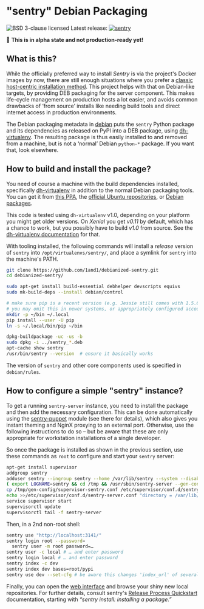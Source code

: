 # "sentry" Debian Packaging

![BSD 3-clause licensed](http://img.shields.io/badge/license-BSD_3--clause-red.svg)
Latest release: [![sentry](http://img.shields.io/pypi/v/sentry.svg)](https://pypi.python.org/pypi/sentry/)

:loudspeaker: **This is in alpha state and not production-ready yet!**


## What is this?

While the officially preferred way to install *Sentry* is via the project's Docker images by now,
there are still enough situations where you prefer a
[classic host-centric installation method](https://docs.sentry.io/server/installation/python/).
This project helps with that on Debian-like targets,
by providing DEB packaging for the server component.
This makes life-cycle management on production hosts a lot easier,
and avoids common drawbacks of ‘from source’ installs
like needing build tools and direct internet access in production environments.

The Debian packaging metadata in
[debian](https://github.com/1and1/debianized-sentry/tree/master/debian)
puts the `sentry` Python package and its dependencies as released on PyPI into a DEB package,
using [dh-virtualenv](https://github.com/spotify/dh-virtualenv).
The resulting package is thus easily installed to and removed from a machine,
but is not a ‘normal’ Debian `python-*` package. If you want that, look elsewhere.


## How to build and install the package?

You need of course a machine with the build dependencies installed, specifically
[dh-virtualenv](https://github.com/spotify/dh-virtualenv) in addition to the normal Debian packaging tools.
You can get it from [this PPA](https://launchpad.net/~spotify-jyrki/+archive/ubuntu/dh-virtualenv),
the [official Ubuntu repositories](http://packages.ubuntu.com/search?keywords=dh-virtualenv),
or [Debian packages](https://packages.debian.org/source/sid/dh-virtualenv).

This code is tested using ``dh-virtualenv`` v1.0, depending on your platform you might get older versions.
On *Xenial* you get *v0.11* by default, which has a chance to work, but you possibly have to build *v1.0* from source.
See the [dh-virtualenv documentation](https://dh-virtualenv.readthedocs.io/en/latest/tutorial.html#step-1-install-dh-virtualenv) for that.

With tooling installed,
the following commands will install a *release* version of `sentry` into `/opt/virtualenvs/sentry/`,
and place a symlink for `sentry` into the machine's PATH.

```sh
git clone https://github.com/1and1/debianized-sentry.git
cd debianized-sentry/

sudo apt-get install build-essential debhelper devscripts equivs
sudo mk-build-deps --install debian/control

# make sure pip is a recent version (e.g. Jessie still comes with 1.5.6)
# you may omit this in newer systems, or appropriately configured accounts
mkdir -p ~/bin ~/.local
pip install --user -U pip
ln -s ~/.local/bin/pip ~/bin

dpkg-buildpackage -uc -us -b
sudo dpkg -i ../sentry_*.deb
apt-cache show sentry
/usr/bin/sentry --version  # ensure it basically works
```

The version of `sentry` and other core components used is specified in `debian/rules`.


## How to configure a simple "sentry" instance?

To get a running `sentry-server` instance, you need to install the package and then add the necessary configuration.
This can be done automatically using the [sentry-puppet](https://github.com/1and1/sentry-puppet) module (see there for details), which also gives you instant theming and NginX proxying to an external port.
Otherwise, use the following instructions to do so
– but be aware that these are only appropriate for workstation installations of a single developer.

So once the package is installed as shown in the previous section,
use these commands as `root` to configure and start your `sentry` server:

```sh
apt-get install supervisor
addgroup sentry
adduser sentry --ingroup sentry --home /var/lib/sentry --system --disabled-password
( export LOGNAME=sentry && cd /tmp && /usr/sbin/sentry-server --gen-config )
cp /tmp/gen-config/supervisor-sentry.conf /etc/supervisor/conf.d/sentry-server.conf
echo >>/etc/supervisor/conf.d/sentry-server.conf "directory = /var/lib/sentry"
service supervisor start
supervisorctl update
supervisorctl tail -f sentry-server
```

Then, in a 2nd non-root shell:

```sh
sentry use "http://localhost:3141/"
sentry login root --password=
  sentry user -m root password=…
sentry user -c local # … and enter password
sentry login local # … and enter password
sentry index -c dev
sentry index dev bases=root/pypi
sentry use dev --set-cfg # be aware this changes 'index_url' of several configs in your $HOME
```

Finally, you can open the [web interface](http://localhost:3141/) and browse your shiny new local repositories.
For further details, consult sentry's
[Release Process Quickstart](http://doc.sentry.net/latest/quickstart-releaseprocess.html)
documentation, starting with *“sentry install: installing a package.”*
